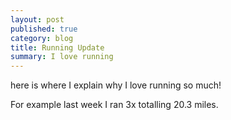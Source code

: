 ```yaml
---
layout: post
published: true
category: blog
title: Running Update 
summary: I love running
---
```

here is where I explain why I love running so much!

For example last week I ran 3x totalling 20.3 miles.
